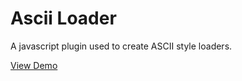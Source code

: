 # Ascii Loader
A javascript plugin used to create ASCII style loaders.

[View Demo](https://lzinga.github.io/ASCII-Loader/)